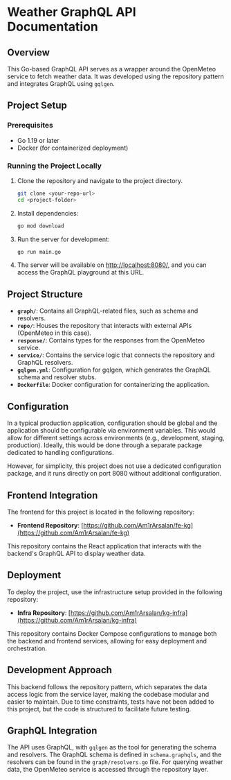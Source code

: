 # Weather GraphQL API Documentation

## Overview

This Go-based GraphQL API serves as a wrapper around the OpenMeteo service to fetch weather data. It was developed using the repository pattern and integrates GraphQL using `gqlgen`.

## Project Setup

### Prerequisites
- Go 1.19 or later
- Docker (for containerized deployment)

### Running the Project Locally

1. Clone the repository and navigate to the project directory.

   ```bash
   git clone <your-repo-url>
   cd <project-folder>
   ```

2. Install dependencies:

   ```bash
   go mod download
   ```

3. Run the server for development:

   ```bash
   go run main.go
   ```

4. The server will be available on [http://localhost:8080/](http://localhost:8080/), and you can access the GraphQL playground at this URL.

## Project Structure

- **`graph/`**: Contains all GraphQL-related files, such as schema and resolvers.
- **`repo/`**: Houses the repository that interacts with external APIs (OpenMeteo in this case).
- **`response/`**: Contains types for the responses from the OpenMeteo service.
- **`service/`**: Contains the service logic that connects the repository and GraphQL resolvers.
- **`gqlgen.yml`**: Configuration for gqlgen, which generates the GraphQL schema and resolver stubs.
- **`Dockerfile`**: Docker configuration for containerizing the application.

## Configuration

In a typical production application, configuration should be global and the application should be configurable via environment variables. This would allow for different settings across environments (e.g., development, staging, production). Ideally, this would be done through a separate package dedicated to handling configurations.

However, for simplicity, this project does not use a dedicated configuration package, and it runs directly on port 8080 without additional configuration.

## Frontend Integration

The frontend for this project is located in the following repository:

- **Frontend Repository**: [https://github.com/Am1rArsalan/fe-kg](https://github.com/Am1rArsalan/fe-kg)

This repository contains the React application that interacts with the backend's GraphQL API to display weather data.

## Deployment

To deploy the project, use the infrastructure setup provided in the following repository:

- **Infra Repository**: [https://github.com/Am1rArsalan/kg-infra](https://github.com/Am1rArsalan/kg-infra)

This repository contains Docker Compose configurations to manage both the backend and frontend services, allowing for easy deployment and orchestration.

## Development Approach

This backend follows the repository pattern, which separates the data access logic from the service layer, making the codebase modular and easier to maintain. Due to time constraints, tests have not been added to this project, but the code is structured to facilitate future testing.

## GraphQL Integration

The API uses GraphQL, with `gqlgen` as the tool for generating the schema and resolvers. The GraphQL schema is defined in `schema.graphqls`, and the resolvers can be found in the `graph/resolvers.go` file. For querying weather data, the OpenMeteo service is accessed through the repository layer.
